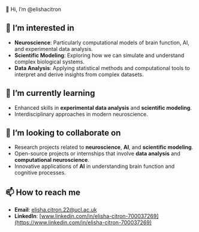 👋 Hi, I’m @elishacitron

## 👀 I’m interested in

- **Neuroscience**: Particularly computational models of brain function, AI, and experimental data analysis.
- **Scientific Modeling**: Exploring how we can simulate and understand complex biological systems.
- **Data Analysis**: Applying statistical methods and computational tools to interpret and derive insights from complex datasets.

## 🌱 I’m currently learning

- Enhanced skills in **experimental data analysis** and **scientific modeling**.
- Interdisciplinary approaches in modern neuroscience.

## 💞️ I’m looking to collaborate on

- Research projects related to **neuroscience**, **AI**, and **scientific modeling**.
- Open-source projects or internships that involve **data analysis** and **computational neuroscience**.
- Innovative applications of **AI** in understanding brain function and cognitive processes.

## 📫 How to reach me

- **Email**: [elisha.citron.22@ucl.ac.uk](mailto:elisha.citron.22@ucl.ac.uk)
- **LinkedIn**: [www.linkedin.com/in/elisha-citron-700037269](https://www.linkedin.com/in/elisha-citron-700037269)
